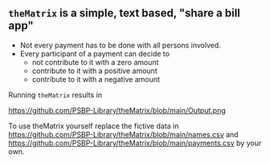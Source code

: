 ## `theMatrix` is a simple, text based, "share a bill app"

- Not every payment has to be done with all persons involved.
- Every participant of a payment can decide to 
  - not contribute to it with a zero amount
  - contribute to it with a positive amount
  - contribute to it with a negative amount


Running `theMatrix` results in

https://github.com/PSBP-Library/theMatrix/blob/main/Output.png

To use theMatrix yourself replace the fictive data in
https://github.com/PSBP-Library/theMatrix/blob/main/names.csv
and
https://github.com/PSBP-Library/theMatrix/blob/main/payments.csv
by your own.
